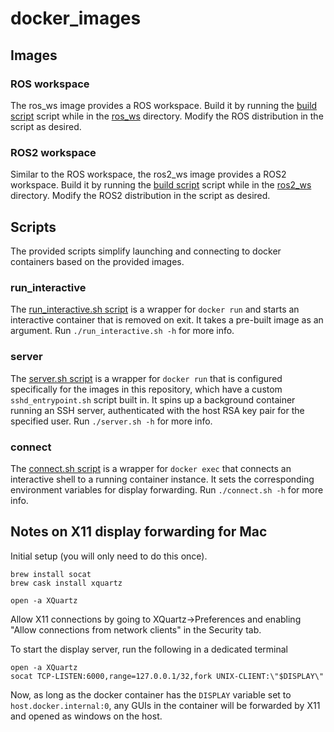 # docker_images

## Images

### ROS workspace

The ros_ws image provides a ROS workspace.
Build it by running the [build script](ros_ws/build.sh) script while
in the [ros_ws](ros_ws) directory. Modify the ROS distribution in
the script as desired.

### ROS2 workspace

Similar to the ROS workspace, the ros2_ws image provides a ROS2 workspace.
Build it by running the [build script](ros2_ws/build.sh) script while
in the [ros2_ws](ros2_ws) directory. Modify the ROS2 distribution
in the script as desired.


## Scripts

The provided scripts simplify launching and connecting to docker containers based
on the provided images.

### run_interactive

The [run_interactive.sh script](scripts/run_interactive.sh) is a wrapper for `docker run`
and starts an interactive container that is removed on exit. It takes a pre-built image
as an argument. Run `./run_interactive.sh -h` for more info.

### server

The [server.sh script](scripts/server.sh) is a wrapper for `docker run` that is
configured specifically for the images in this repository, which have
a custom `sshd_entrypoint.sh` script built in. It spins up a background container
running an SSH server, authenticated with the host RSA key pair for the specified user.
Run `./server.sh -h` for more info.

### connect

The [connect.sh script](scripts/connect.sh) is a wrapper for `docker exec` that
connects an interactive shell to a running container instance. It sets
the corresponding environment variables for display forwarding.
Run `./connect.sh -h` for more info.


## Notes on X11 display forwarding for Mac

Initial setup (you will only need to do this once).
```shell script
brew install socat
brew cask install xquartz

open -a XQuartz
```
Allow X11 connections by going to XQuartz->Preferences and enabling
"Allow connections from network clients" in the Security tab.

To start the display server, run the following in a dedicated terminal
```shell script
open -a XQuartz
socat TCP-LISTEN:6000,range=127.0.0.1/32,fork UNIX-CLIENT:\"$DISPLAY\"
```
Now, as long as the docker container has the `DISPLAY` variable set
to `host.docker.internal:0`, any GUIs in the container will be forwarded
by X11 and opened as windows on the host.
